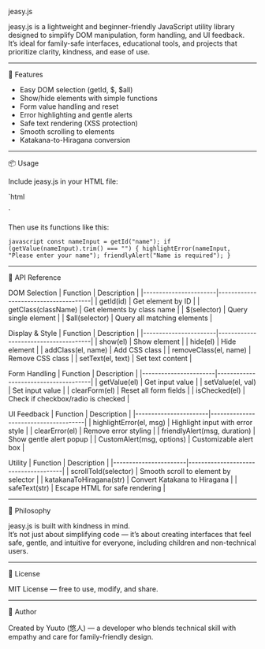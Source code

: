 jeasy.js

jeasy.js is a lightweight and beginner-friendly JavaScript utility library designed to simplify DOM manipulation, form handling, and UI feedback.  
It’s ideal for family-safe interfaces, educational tools, and projects that prioritize clarity, kindness, and ease of use.

---

🌟 Features

- Easy DOM selection (getId, $, $all)
- Show/hide elements with simple functions
- Form value handling and reset
- Error highlighting and gentle alerts
- Safe text rendering (XSS protection)
- Smooth scrolling to elements
- Katakana-to-Hiragana conversion

---

📦 Usage

Include jeasy.js in your HTML file:

`html
<script src="jeasy.js"></script>
`

Then use its functions like this:

`javascript
const nameInput = getId("name");
if (getValue(nameInput).trim() === "") {
  highlightError(nameInput, "Please enter your name");
  friendlyAlert("Name is required");
}
`

---

🔧 API Reference

DOM Selection
| Function              | Description                          |
|-----------------------|--------------------------------------|
| getId(id)           | Get element by ID                    |
| getClass(className) | Get elements by class name           |
| $(selector)         | Query single element                 |
| $all(selector)      | Query all matching elements          |

Display & Style
| Function              | Description                          |
|-----------------------|--------------------------------------|
| show(el)            | Show element                         |
| hide(el)            | Hide element                         |
| addClass(el, name)  | Add CSS class                        |
| removeClass(el, name) | Remove CSS class                   |
| setText(el, text)   | Set text content                     |

Form Handling
| Function              | Description                          |
|-----------------------|--------------------------------------|
| getValue(el)        | Get input value                      |
| setValue(el, val)   | Set input value                      |
| clearForm(el)       | Reset all form fields                |
| isChecked(el)       | Check if checkbox/radio is checked   |

UI Feedback
| Function              | Description                          |
|-----------------------|--------------------------------------|
| highlightError(el, msg) | Highlight input with error style |
| clearError(el)      | Remove error styling                 |
| friendlyAlert(msg, duration) | Show gentle alert popup     |
| CustomAlert(msg, options) | Customizable alert box         |

Utility
| Function              | Description                          |
|-----------------------|--------------------------------------|
| scrollToId(selector) | Smooth scroll to element by selector |
| katakanaToHiragana(str) | Convert Katakana to Hiragana    |
| safeText(str)       | Escape HTML for safe rendering       |

---

🧸 Philosophy

jeasy.js is built with kindness in mind.  
It’s not just about simplifying code — it’s about creating interfaces that feel safe, gentle, and intuitive for everyone, including children and non-technical users.

---

📄 License

MIT License — free to use, modify, and share.

---

💬 Author

Created by Yuuto (悠人) — a developer who blends technical skill with empathy and care for family-friendly design.
